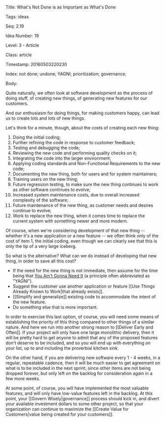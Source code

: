 Title:  What's Not Done is as Important as What's Done

Tags:   ideas

Seq:    2.19

Idea Number: 19

Level:  3 - Article

Class:  article

Timestamp: 20160503220230

Index:  not done; undone; YAGNI; prioritization; governance; 

Body:

Quite naturally, we often look at software development as the process of doing stuff, of creating new things, of generating new features for our customers.

And our enthusiasm for doing things, for making customers happy, can lead us to create lots and lots of new things.

Let's think for a minute, though, about the costs of creating each new thing:

1. Doing the initial coding;
2. Further refining the code in response to customer feedback;
3. Testing and debugging the code;
3. Reviewing the new code and performing quality checks on it;
4. Integrating the code into the larger environment;
5. Applying coding standards and Non-Functional Requirements to the new code;
6. Documenting the new thing, both for users and for system maintainers;
7. Training users on the new thing;
8. Future regression testing, to make sure the new thing continues to work as other software continues to evolve;
9. Increased system maintenance costs, due to overall increased complexity of the software;
10. Future maintenance of the new thing, as customer needs and desires continue to evolve;
11. Work to replace the new thing, when it comes time to replace the current system with something newer and more modern.

Of course, when we're considering development of that new thing -- whether it's a new application or a new feature -- we often think only of the cost of item 1, the initial coding, even though we can clearly see that this is only the tip of a very large iceberg.

So what is the alternative? What can we do instead of developing that new thing, in order to save all this cost?

* If the need for the new thing is not immediate, then assume for the time being that <a href="https://en.wikipedia.org/wiki/You_aren%27t_gonna_need_it" class="reflink" target="ref">You Ain't Gonna Need It</a> (a principle often abbreviated as "YAGNI").
* Suggest the customer use another application or feature [[Use Things Already Known to Work|that already exists]].
* [[Simplify and generalize]] existing code to accommodate the intent of the new feature.
* Do something else that is more important.

In order to exercise this last option, of course, you will need some means of establishing the priority of this thing compared to other things of a similar nature. And here we run into another strong reason to [[Deliver Early and Often]]. If your project will only have one large monolithic delivery, then it will be pretty hard to get anyone to admit that any of the proposed features don't deserve to be included, and so you will end up with everything on your list, up to and including the proverbial kitchen sink.

On the other hand, if you are delivering new software every 1 - 4 weeks, in a regular, repeatable cadence, then it will be much easier to get agreement on what is to be included in the next sprint, since other items are not being dropped forever, but only left on the backlog for consideration again in a few more weeks.

At some point, of course, you will have implemented the most valuable features, and will only have low-value features left in the backlog. At this point, your [[Govern Wisely|governance]] process should kick in, and divert your available investment dollars to some other project, so that your organization can continue to maximize the [[Create Value for Customers|value being created for your customers]].

